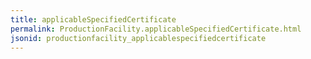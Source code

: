 ```yaml
---
title: applicableSpecifiedCertificate
permalink: ProductionFacility.applicableSpecifiedCertificate.html
jsonid: productionfacility_applicablespecifiedcertificate
---
```

